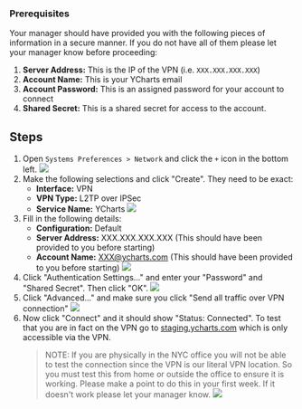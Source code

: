 ### Prerequisites 

Your manager should have provided you with the following pieces of information in a secure manner. If you do not have all of them please let your manager know before proceeding:
1. **Server Address:** This is the IP of the VPN (i.e. `XXX.XXX.XXX.XXX`)
2. **Account Name:** This is your YCharts email
3. **Account Password:** This is an assigned password for your account to connect
4. **Shared Secret:** This is a shared secret for access to the account. 

## Steps

1. Open `Systems Preferences > Network` and click the `+` icon in the bottom left.
    ![](https://i.imgur.com/UHiJJhX.png)
2. Make the following selections and click "Create". They need to be exact:
    - **Interface:** VPN
    - **VPN Type:** L2TP over IPSec
    - **Service Name:** YCharts 
    ![](https://i.imgur.com/qpFJH0d.png)
3. Fill in the following details:
    - **Configuration:** Default
    - **Server Address:** XXX.XXX.XXX.XXX (This should have been provided to you before starting)
    - **Account Name:** XXX@ycharts.com (This should have been provided to you before starting)
    ![](https://i.imgur.com/vR5TYk0.png)
4. Click "Authentication Settings..." and enter your "Password" and "Shared Secret". Then click "OK".
    ![](https://i.imgur.com/5EK4Ho9.png)
5. Click "Advanced..." and make sure you click "Send all traffic over VPN connection"
    ![](https://i.imgur.com/VKXPQel.png)
6. Now click "Connect" and it should show "Status: Connected". To test that you are in fact on the VPN go to [staging.ycharts.com](https://staging.ycharts.com/) which is only accessible via the VPN.
    > NOTE: If you are physically in the NYC office you will not be able to test the connection since the VPN is our literal VPN location. So you must test this from home or outside the office to ensure it is working. Please make a point to do this in your first week. If it doesn't work please let your manager know.
    ![](https://i.imgur.com/ORggqAg.png)

